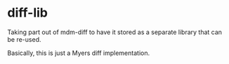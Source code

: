 # diff-lib
Taking part out of mdm-diff to have it stored as a separate library that can be re-used.

Basically, this is just a Myers diff implementation.

